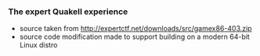 ### The expert QuakeII experience
- source taken from http://expertctf.net/downloads/src/gamex86-403.zip
- source code modification made to support building on a modern 64-bit Linux distro
